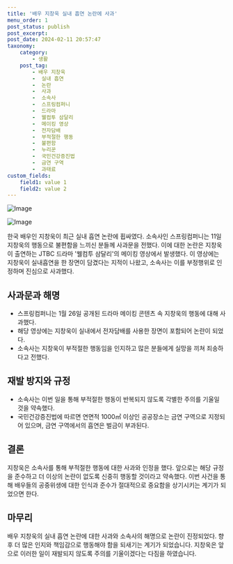 ```yaml
---
title: '배우 지창욱 실내 흡연 논란에 사과'
menu_order: 1
post_status: publish
post_excerpt: 
post_date: 2024-02-11 20:57:47
taxonomy:
    category:
        - 생활
    post_tag:
        - 배우 지창욱
        -  실내 흡연
        -  논란
        -  사과
        -  소속사
        -  스프링컴퍼니
        -  드라마
        -  웰컴투 삼달리
        -  메이킹 영상
        -  전자담배
        -  부적절한 행동
        -  불편함
        -  누리꾼
        -  국민건강증진법
        -  금연 구역
        -  과태료
custom_fields:
    field1: value 1
    field2: value 2
---
```


![Image](https://imgnews.pstatic.net/image/025/2024/02/11/0003340758_002_20240211161404037.jpg?type=w647)

![Image](https://imgnews.pstatic.net/image/025/2024/02/11/0003340758_001_20240211161404012.jpg?type=w647)

한국 배우인 지창욱이 최근 실내 흡연 논란에 휩싸였다. 소속사인 스프링컴퍼니는 11일 지창욱의 행동으로 불편함을 느끼신 분들께 사과문을 전했다. 이에 대한 논란은 지창욱이 출연하는 JTBC 드라마 '웰컴투 삼달리'의 메이킹 영상에서 발생했다. 이 영상에는 지창욱이 실내흡연을 한 장면이 담겼다는 지적이 나왔고, 소속사는 이를 부정행위로 인정하며 진심으로 사과했다.
## 사과문과 해명
- 스프링컴퍼니는 1월 26일 공개된 드라마 메이킹 콘텐츠 속 지창욱의 행동에 대해 사과했다.
- 해당 영상에는 지창욱이 실내에서 전자담배를 사용한 장면이 포함되어 논란이 되었다.
- 소속사는 지창욱이 부적절한 행동임을 인지하고 많은 분들에게 실망을 끼쳐 죄송하다고 전했다.
## 재발 방지와 규정
- 소속사는 이번 일을 통해 부적절한 행동이 반복되지 않도록 각별한 주의를 기울일 것을 약속했다.
- 국민건강증진법에 따르면 연면적 1000㎡ 이상인 공공장소는 금연 구역으로 지정되어 있으며, 금연 구역에서의 흡연은 벌금이 부과된다.
## 결론
지창욱은 소속사를 통해 부적절한 행동에 대한 사과와 인정을 했다. 앞으로는 해당 규정을 준수하고 더 이상의 논란이 없도록 신중히 행동할 것이라고 약속했다. 이번 사건을 통해 배우들의 공중위생에 대한 인식과 준수가 절대적으로 중요함을 상기시키는 계기가 되었으면 한다.
## 마무리
배우 지창욱의 실내 흡연 논란에 대한 사과와 소속사의 해명으로 논란이 진정되었다. 향후 더 많은 인지와 책임감으로 행동해야 함을 되새기는 계기가 되었습니다. 지창욱은 앞으로 이러한 일이 재발되지 않도록 주의를 기울이겠다는 다짐을 하였습니다.

